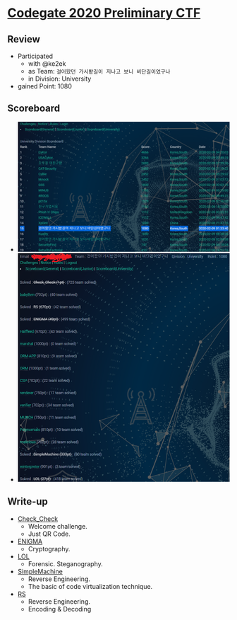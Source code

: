 # [Codegate 2020 Preliminary CTF](http://ctf.codegate.org/main/main.php)

## Review

* Participated
  * with @ke2ek
  * as Team: `걸어왔던 가시밭길이 지나고 보니 비단길이었구나`
  * in Division: University
* gained Point: 1080

## Scoreboard

* ![scoreboard](./scoreboard.png?raw=true)
* ![challenges](./challenges.png?raw=true)

## Write-up

* [Check_Check](./Check_Check)
  * Welcome challenge.
  * Just QR Code.
* [ENIGMA](./ENIGMA)
  * Cryptography.
* [LOL](./LOL)
  * Forensic. Steganography.
* [SimpleMachine](./SimpleMachine)
  * Reverse Engineering.
  * The basic of code virtualization technique.
* [RS](./RS)
  * Reverse Engineering.
  * Encoding & Decoding
